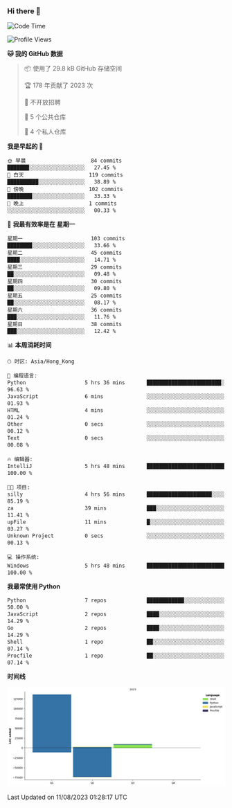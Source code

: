 ### Hi there 👋

<!--
**Mrzqd/Mrzqd** is a ✨ _special_ ✨ repository because its `README.md` (this file) appears on your GitHub profile.

Here are some ideas to get you started:

- 🔭 I’m currently working on ...
- 🌱 I’m currently learning ...
- 👯 I’m looking to collaborate on ...
- 🤔 I’m looking for help with ...
- 💬 Ask me about ...
- 📫 How to reach me: ...
- 😄 Pronouns: ...
- ⚡ Fun fact: ...
-->
<!--START_SECTION:waka-->
![Code Time](http://img.shields.io/badge/Code%20Time-125%20hrs%2015%20mins-blue)

![Profile Views](http://img.shields.io/badge/%E4%B8%AA%E4%BA%BA%E8%B5%84%E6%96%99%E8%A7%82%E7%9C%8B%E6%AC%A1%E6%95%B0-76-blue)

**🐱 我的 GitHub 数据** 

> 📦  使用了 29.8 kB GitHub 存储空间 
 > 
> 🏆 178 年贡献了 2023 次
 > 
> 🚫 不开放招聘
 > 
> 📜 5 个公共仓库 
 > 
> 🔑 4 个私人仓库 
 > 
**我是早起的 🐤** 

```text
🌞 早晨                     84 commits          ███████░░░░░░░░░░░░░░░░░░   27.45 % 
🌆 白天                     119 commits         ██████████░░░░░░░░░░░░░░░   38.89 % 
🌃 傍晚                     102 commits         ████████░░░░░░░░░░░░░░░░░   33.33 % 
🌙 晚上                     1 commits           ░░░░░░░░░░░░░░░░░░░░░░░░░   00.33 % 
```
📅 **我最有效率是在 星期一** 

```text
星期一                      103 commits         ████████░░░░░░░░░░░░░░░░░   33.66 % 
星期二                      45 commits          ████░░░░░░░░░░░░░░░░░░░░░   14.71 % 
星期三                      29 commits          ██░░░░░░░░░░░░░░░░░░░░░░░   09.48 % 
星期四                      30 commits          ██░░░░░░░░░░░░░░░░░░░░░░░   09.80 % 
星期五                      25 commits          ██░░░░░░░░░░░░░░░░░░░░░░░   08.17 % 
星期六                      36 commits          ███░░░░░░░░░░░░░░░░░░░░░░   11.76 % 
星期日                      38 commits          ███░░░░░░░░░░░░░░░░░░░░░░   12.42 % 
```


📊 **本周消耗时间** 

```text
🕑︎ 时区: Asia/Hong_Kong

💬 编程语言: 
Python                   5 hrs 36 mins       ████████████████████████░   96.63 % 
JavaScript               6 mins              ░░░░░░░░░░░░░░░░░░░░░░░░░   01.93 % 
HTML                     4 mins              ░░░░░░░░░░░░░░░░░░░░░░░░░   01.24 % 
Other                    0 secs              ░░░░░░░░░░░░░░░░░░░░░░░░░   00.12 % 
Text                     0 secs              ░░░░░░░░░░░░░░░░░░░░░░░░░   00.08 % 

🔥 编辑器: 
IntelliJ                 5 hrs 48 mins       █████████████████████████   100.00 % 

🐱‍💻 项目: 
silly                    4 hrs 56 mins       █████████████████████░░░░   85.19 % 
za                       39 mins             ███░░░░░░░░░░░░░░░░░░░░░░   11.41 % 
upFile                   11 mins             █░░░░░░░░░░░░░░░░░░░░░░░░   03.27 % 
Unknown Project          0 secs              ░░░░░░░░░░░░░░░░░░░░░░░░░   00.13 % 

💻 操作系统: 
Windows                  5 hrs 48 mins       █████████████████████████   100.00 % 
```

**我最常使用 Python** 

```text
Python                   7 repos             ████████████░░░░░░░░░░░░░   50.00 % 
JavaScript               2 repos             ████░░░░░░░░░░░░░░░░░░░░░   14.29 % 
Go                       2 repos             ████░░░░░░░░░░░░░░░░░░░░░   14.29 % 
Shell                    1 repo              ██░░░░░░░░░░░░░░░░░░░░░░░   07.14 % 
Procfile                 1 repo              ██░░░░░░░░░░░░░░░░░░░░░░░   07.14 % 
```



**时间线**

![Lines of Code chart](https://raw.githubusercontent.com/Mrzqd/Mrzqd/main/assets/bar_graph.png)


 Last Updated on 11/08/2023 01:28:17 UTC
<!--END_SECTION:waka-->
